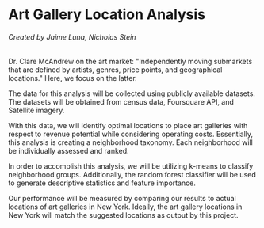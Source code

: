 # Art Gallery Location Analysis
###### Created by Jaime Luna, Nicholas Stein
Dr. Clare McAndrew on the art market: "Independently moving submarkets that are defined by artists, genres, price points, and geographical locations."
Here, we focus on the latter.

The data for this analysis will be collected using publicly available datasets. The datasets will be obtained from census data, Foursquare API, and Satellite imagery.

With this data, we will identify optimal locations to place art galleries with respect to revenue potential while considering operating costs. Essentially, this analysis is creating a neighborhood taxonomy. Each neighborhood will be individually assessed and ranked.

In order to accomplish this analysis, we will be utilizing k-means to classify neighborhood groups. Additionally, the random forest classifier will be used to generate descriptive statistics and feature importance.

Our performance will be measured by comparing our results to actual locations of art galleries in New York. Ideally, the art gallery locations in New York will match the suggested locations as output by this project.
